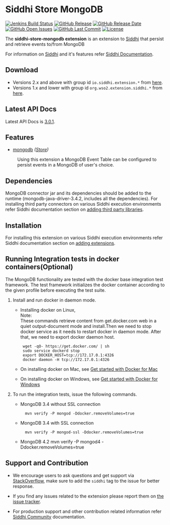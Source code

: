 Siddhi Store MongoDB
===================

  [![Jenkins Build Status](https://wso2.org/jenkins/job/siddhi/job/siddhi-store-mongodb/badge/icon)](https://wso2.org/jenkins/job/siddhi/job/siddhi-store-mongodb/)
  [![GitHub Release](https://img.shields.io/github/release/siddhi-io/siddhi-store-mongodb.svg)](https://github.com/siddhi-io/siddhi-store-mongodb/releases)
  [![GitHub Release Date](https://img.shields.io/github/release-date/siddhi-io/siddhi-store-mongodb.svg)](https://github.com/siddhi-io/siddhi-store-mongodb/releases)
  [![GitHub Open Issues](https://img.shields.io/github/issues-raw/siddhi-io/siddhi-store-mongodb.svg)](https://github.com/siddhi-io/siddhi-store-mongodb/issues)
  [![GitHub Last Commit](https://img.shields.io/github/last-commit/siddhi-io/siddhi-store-mongodb.svg)](https://github.com/siddhi-io/siddhi-store-mongodb/commits/master)
  [![License](https://img.shields.io/badge/License-Apache%202.0-blue.svg)](https://opensource.org/licenses/Apache-2.0)

The **siddhi-store-mongodb extension** is an extension to <a target="_blank" href="https://wso2.github.io/siddhi">Siddhi</a> that persist and retrieve events to/from MongoDB

For information on <a target="_blank" href="https://siddhi.io/">Siddhi</a> and it's features refer <a target="_blank" href="https://siddhi.io/redirect/docs.html">Siddhi Documentation</a>. 

## Download

* Versions 2.x and above with group id `io.siddhi.extension.*` from <a target="_blank" href="https://mvnrepository.com/artifact/io.siddhi.extension.store.mongodb/siddhi-store-mongodb/">here</a>.
* Versions 1.x and lower with group id `org.wso2.extension.siddhi.*` from <a target="_blank" href="https://mvnrepository.com/artifact/org.wso2.extension.siddhi.store.mongodb/siddhi-store-mongodb">here</a>.

## Latest API Docs 

Latest API Docs is <a target="_blank" href="https://siddhi-io.github.io/siddhi-store-mongodb/api/3.0.1">3.0.1</a>.

## Features

* <a target="_blank" href="https://siddhi-io.github.io/siddhi-store-mongodb/api/3.0.1/#mongodb-store">mongodb</a> *(<a target="_blank" href="http://siddhi.io/en/v5.1/docs/query-guide/#store">Store</a>)*<br> <div style="padding-left: 1em;"><p><p style="word-wrap: break-word;margin: 0;">Using this extension a MongoDB Event Table can be configured to persist events in a MongoDB of user's choice.</p></p></div>

## Dependencies 

MongoDB connector jar and its dependencies should be added to the runtime (mongodb-java-driver-3.4.2, includes all the dependencies). For installing third party connectors on various Siddhi execution environments refer Siddhi documentation section on <a target="_blank" href="https://siddhi.io/redirect/add-extensions.html">adding third party libraries</a>.

## Installation

For installing this extension on various Siddhi execution environments refer Siddhi documentation section on <a target="_blank" href="https://siddhi.io/redirect/add-extensions.html">adding extensions</a>.

## Running Integration tests in docker containers(Optional)

The MongoDB functionality are tested with the docker base integration test framework. The test framework initializes the docker container according to the given profile before executing the test suite.

1. Install and run docker in daemon mode.

    *  Installing docker on Linux,<br>
       Note:<br>    These commands retrieve content from get.docker.com web in a quiet output-document mode and install.Then we need to stop docker service as it needs to restart docker in daemon mode. After that, we need to export docker daemon host.
       
            wget -qO- https://get.docker.com/ | sh
            sudo service dockerd stop
            export DOCKER_HOST=tcp://172.17.0.1:4326
            docker daemon -H tcp://172.17.0.1:4326

    *  On installing docker on Mac, see <a target="_blank" href="https://docs.docker.com/docker-for-mac/">Get started with Docker for Mac</a>

    *  On installing docker on Windows, see <a target="_blank" href="https://docs.docker.com/docker-for-windows/">Get started with Docker for Windows</a>
   
2. To run the integration tests, issue the following commands.

    * MongoDB 3.4 without SSL connection
    
            mvn verify -P mongod -Ddocker.removeVolumes=true

    * MongoDB 3.4 with SSL connection
           
            mvn verify -P mongod-ssl -Ddocker.removeVolumes=true
    
    * MongoDB 4.2 
            mvn verify -P mongod4 -Ddocker.removeVolumes=true

## Support and Contribution

* We encourage users to ask questions and get support via <a target="_blank" href="https://stackoverflow.com/questions/tagged/siddhi">StackOverflow</a>, make sure to add the `siddhi` tag to the issue for better response.

* If you find any issues related to the extension please report them on <a target="_blank" href="https://github.com/siddhi-io/siddhi-execution-string/issues">the issue tracker</a>.

* For production support and other contribution related information refer <a target="_blank" href="https://siddhi.io/community/">Siddhi Community</a> documentation.


